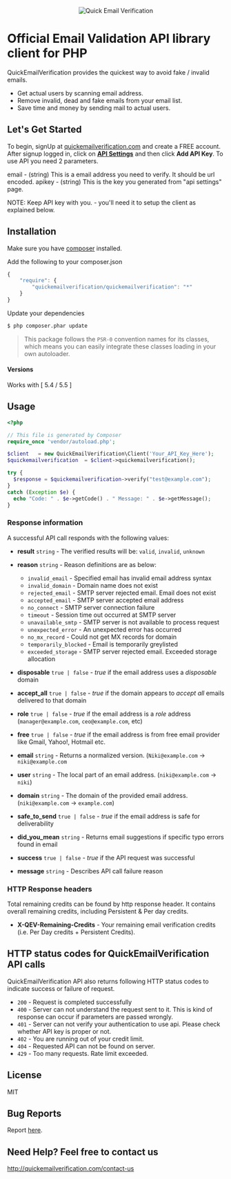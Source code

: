<p align="center">
  <img src="http://quickemailverification.com/extra/images/logo_github.png" alt="Quick Email Verification">
  <br>
</p>


# Official Email Validation API library client for PHP

QuickEmailVerification provides the quickest way to avoid fake / invalid emails.

* Get actual users by scanning email address.
* Remove invalid, dead and fake emails from your email list.
* Save time and money by sending mail to actual users.

## Let's Get Started

To begin, signUp at [quickemailverification.com](http://quickemailverification.com) and create a FREE account. After signup logged in, click on **[API Settings](http://quickemailverification.com/apisettings)** and then click **Add API Key**. To use API you need 2 parameters.

email - (string) This is a email address you need to verify. It should be url encoded.
apikey - (string) This is the key you generated from "api settings" page.

NOTE: Keep API key with you. - you'll need it to setup the client as explained below.

## Installation

Make sure you have [composer](https://getcomposer.org) installed.

Add the following to your composer.json

```js
{
    "require": {
        "quickemailverification/quickemailverification": "*"
    }
}
```

Update your dependencies

```bash
$ php composer.phar update
```

> This package follows the `PSR-0` convention names for its classes, which means you can easily integrate these classes loading in your own autoloader.

#### Versions

Works with [ 5.4 / 5.5 ]

## Usage

```php
<?php

// This file is generated by Composer
require_once 'vendor/autoload.php';

$client   = new QuickEmailVerification\Client('Your_API_Key_Here');
$quickemailverification  = $client->quickemailverification();

try {
  $response = $quickemailverification->verify("test@example.com");
}
catch (Exception $e) {
  echo "Code: " . $e->getCode() . " Message: " . $e->getMessage();
}
```

### Response information

A successful API call responds with the following values:

- **result** `string` - The verified results will be: `valid`, `invalid`, `unknown`
- **reason** `string` - Reason definitions are as below:
  - `invalid_email` - Specified email has invalid email address syntax
  - `invalid_domain` - Domain name does not exist
  - `rejected_email` - SMTP server rejected email. Email does not exist
  - `accepted_email` - SMTP server accepted email address
  - `no_connect` - SMTP server connection failure
  - `timeout` -  Session time out occurred at SMTP server
  - `unavailable_smtp` - SMTP server is not available to process request
  - `unexpected_error` - An unexpected error has occurred
  - `no_mx_record` - Could not get MX records for domain
  - `temporarily_blocked` - Email is temporarily greylisted 
  - `exceeded_storage` - SMTP server rejected email. Exceeded storage allocation

- **disposable**  `true | false` - *true* if the email address uses a *disposable* domain
- **accept_all**  `true | false` - *true* if the domain appears to *accept all* emails delivered to that domain
- **role**  `true | false` - *true* if the email address is a *role* address (`manager@example.com`, `ceo@example.com`, etc)
- **free** `true | false` - *true* if the email address is from free email provider like Gmail, Yahoo!, Hotmail etc.
- **email** `string` - Returns a normalized version. (`Niki@example.com` -> `niki@example.com`
- **user** `string` - The local part of an email address. (`niki@example.com` -> `niki`)
- **domain** `string` - The domain of the provided email address. (`niki@example.com` -> `example.com`)
- **safe_to_send** `true | false` - *true* if the email address is safe for deliverability
- **did_you_mean** `string` - Returns email suggestions if specific typo errors found in email
- **success** `true | false` - *true* if the API request was successful
- **message** `string` - Describes API call failure reason

### HTTP Response headers

Total remaining credits can be found by http response header. It contains overall remaining credits, including Persistent & Per day credits.

- **X-QEV-Remaining-Credits** - Your remaining email verification credits (i.e. Per Day credits + Persistent Credits).

## HTTP status codes for QuickEmailVerification API calls

QuickEmailVerification API also returns following HTTP status codes to indicate success or failure of request.

- `200` - Request is completed successfully
- `400` - Server can not understand the request sent to it. This is kind of response can occur if parameters are passed wrongly.
- `401` - Server can not verify your authentication to use api. Please check whether API key is proper or not.
- `402` - You are running out of your credit limit.
- `404` - Requested API can not be found on server.
- `429` - Too many requests. Rate limit exceeded.

## License
MIT

## Bug Reports
Report [here](https://github.com/quickemailverification/quickemailverification-php/issues).

## Need Help? Feel free to contact us
http://quickemailverification.com/contact-us
